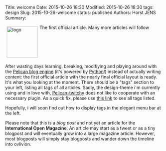 Title: welcome
Date: 2015-10-26 18:30
Modified: 2015-10-26 18:30
tags: design
Slug: 2015-10-26-welcome
status: published
Authors: Horst JENS
Summary: <div style="float: left; padding:5px"><img src="/images/doppeltuxklein.jpeg" width="100" alt="logo"></div> The first official article. Many more articles will follow<div style="clear:both;"></div>

After wasting days learning, breaking, modifiying and playing around with the [Pelican blog engine](http://blog.getpelican.com/) (it's powered by [Python](http://www.python.org)!) instead of actually writing content: the first official article with the nearly final official layout is ready. It's what you looking at the moment. There should be a "tags" section to your left, listing all tags of all articles. Sadly, the design-theme i'm currently using and in love with, [Pelican-twitchy](https://github.com/ingwinlu/pelican-twitchy) does not like to cooperate with an necessary plugin. As a quick fix, please use [this link](http://internationalopenmagazine.org/tag) to see all tags listed. 

Hopefully, i will soon find out how to display tags in the elegant menu bar at the left.

Please note that this is a *blog post* and not yet an article for the **International Open Magazine**. An article may start as a tweet or as a tiny blogpost and will eventually grow into a large magazine article. However, most blogposts will simply stay blogposts and wander down the timeline into ovlivion.


